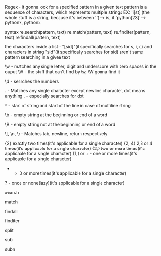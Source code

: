Regex - it gonna look for a specified pattern in a given text
pattern is a sequence of characters, which represents multiple strings
EX:  'i[st]'(the whole stuff is a string, because it's between '')-->  is, it
'python[23]'--> python2, python3

syntax
re.search(pattern, text)
re.match(pattern, text)
re.finditer(pattern, text)
re.findall(pattern, text)

the characters inside a list - "[sid]"(it specifically searches for s, i, d) and characters in string "sid"(it specifically searches for sid) aren't same pattern searching in a given text

\w  - matches any single letter, digit and underscore with zero spaces in the ouput
\W - the stuff that can't find by \w, \W gonna find it

\d - searches the numbers

. - Matches any single character except newline character, dot means anything
\. - especially searches for dot

^ - start of string and start of the line in case of multiline string

\b - empty string at the beginning or end of a word

\B - empty string not at the beginning or end of a word

\t, \n, \r - Matches tab, newline, return respectively

{2}  exactly two times(it's applicable for a single character)
{2, 4}  2,3 or 4 times(it's applicable for a single character)
{2,} two or more times(it's applicable for a single character)
{1,} or +  - one or more times(it's applicable for a single character)

* - 0 or more times(it's applicable for a single character)

? - once or none(lazy)(it's applicable for a single character)

search

match

findall

finditer

split

sub

subn